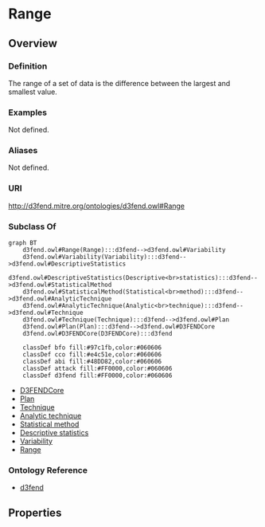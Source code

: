 # Range

## Overview

### Definition
The range of a set of data is the difference between the largest and smallest value.

### Examples
Not defined.

### Aliases
Not defined.

### URI
http://d3fend.mitre.org/ontologies/d3fend.owl#Range

### Subclass Of
```mermaid
graph BT
    d3fend.owl#Range(Range):::d3fend-->d3fend.owl#Variability
    d3fend.owl#Variability(Variability):::d3fend-->d3fend.owl#DescriptiveStatistics
    d3fend.owl#DescriptiveStatistics(Descriptive<br>statistics):::d3fend-->d3fend.owl#StatisticalMethod
    d3fend.owl#StatisticalMethod(Statistical<br>method):::d3fend-->d3fend.owl#AnalyticTechnique
    d3fend.owl#AnalyticTechnique(Analytic<br>technique):::d3fend-->d3fend.owl#Technique
    d3fend.owl#Technique(Technique):::d3fend-->d3fend.owl#Plan
    d3fend.owl#Plan(Plan):::d3fend-->d3fend.owl#D3FENDCore
    d3fend.owl#D3FENDCore(D3FENDCore):::d3fend
    
    classDef bfo fill:#97c1fb,color:#060606
    classDef cco fill:#e4c51e,color:#060606
    classDef abi fill:#48DD82,color:#060606
    classDef attack fill:#FF0000,color:#060606
    classDef d3fend fill:#FF0000,color:#060606
```

- [D3FENDCore](/docs/ontology/reference/model/D3FENDCore/D3FENDCore.md)
- [Plan](/docs/ontology/reference/model/D3FENDCore/Plan/Plan.md)
- [Technique](/docs/ontology/reference/model/D3FENDCore/Plan/Technique/Technique.md)
- [Analytic technique](/docs/ontology/reference/model/D3FENDCore/Plan/Technique/Analytic%20technique/Analytic%20technique.md)
- [Statistical method](/docs/ontology/reference/model/D3FENDCore/Plan/Technique/Analytic%20technique/Statistical%20method/Statistical%20method.md)
- [Descriptive statistics](/docs/ontology/reference/model/D3FENDCore/Plan/Technique/Analytic%20technique/Statistical%20method/Descriptive%20statistics/Descriptive%20statistics.md)
- [Variability](/docs/ontology/reference/model/D3FENDCore/Plan/Technique/Analytic%20technique/Statistical%20method/Descriptive%20statistics/Variability/Variability.md)
- [Range](/docs/ontology/reference/model/D3FENDCore/Plan/Technique/Analytic%20technique/Statistical%20method/Descriptive%20statistics/Variability/Range/Range.md)


### Ontology Reference
- [d3fend](http://d3fend.mitre.org/ontologies/d3fend.owl#)

## Properties
